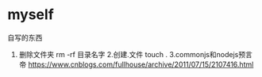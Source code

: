 ﻿# myself
自写的东西
1. 删除文件夹
rm -rf 目录名字
2.创建.文件
touch .
3.commonjs和nodejs预言帝
https://www.cnblogs.com/fullhouse/archive/2011/07/15/2107416.html
